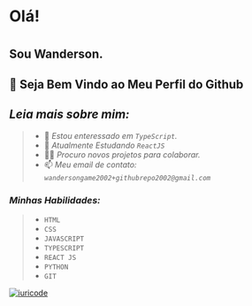 # Olá!
# 
## Sou Wanderson.
## 👋 Seja Bem Vindo ao Meu Perfil do Github
## _Leia mais sobre mim:_
> - 👀 _Estou enteressado em `TypeScript`._
> - 📕 _Atualmente Estudando `ReactJS`_
> - 🤝🏼 _Procuro novos projetos para colaborar._
> - 📫 _Meu email de contato: `wandersongame2002+githubrepo2002@gmail.com`_
> 
### _Minhas Habilidades:_
> - `HTML`
> - `CSS`
> - `JAVASCRIPT`
> - `TYPESCRIPT`
> - `REACT JS`
> - `PYTHON`
> - `GIT`


[![iuricode](https://github-readme-stats.vercel.app/api/top-langs/?username=wan-develop&hide=html&layout=compact=true&theme=dark)](https://github.com/wan-develop/)



<!---
Wadeveloper/Wadeveloper is a ✨ special ✨ repository because its `README.md` (this file) appears on your GitHub profile.
You can click the Preview link to take a look at your changes.
--->

